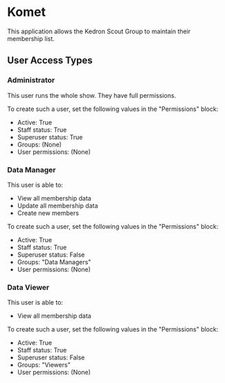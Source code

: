 # Komet
This application allows the Kedron Scout Group to maintain their membership list.

## User Access Types

### Administrator
This user runs the whole show. They have full permissions. 

To create such a user, set the following values in the "Permissions" block:
  * Active: True
  * Staff status: True
  * Superuser status: True
  * Groups: (None)
  * User permissions: (None)

### Data Manager
This user is able to:
  * View all membership data
  * Update all membership data
  * Create new members

To create such a user, set the following values in the "Permissions" block:
  * Active: True
  * Staff status: True
  * Superuser status: False
  * Groups: "Data Managers"
  * User permissions: (None)

### Data Viewer
This user is able to:
  * View all membership data

To create such a user, set the following values in the "Permissions" block:
  * Active: True
  * Staff status: True
  * Superuser status: False
  * Groups: "Viewers"
  * User permissions: (None)